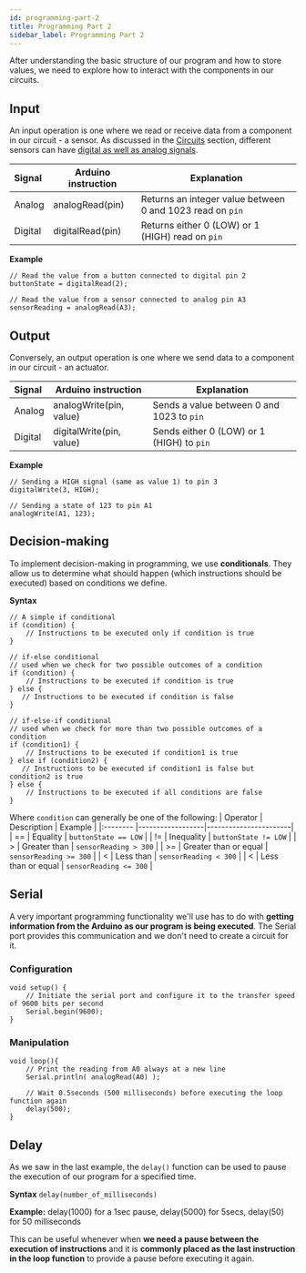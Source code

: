```yaml
---
id: programming-part-2
title: Programming Part 2
sidebar_label: Programming Part 2
---
```


After understanding the basic structure of our program and how to store values, we need to explore how to interact with the components in our circuits.

## Input
An input operation is one where we read or receive data from a component in our circuit - a sensor.
As discussed in the [Circuits](/ruby-coders/docs/guides/circuits) section, different sensors can have [digital as well as analog signals](/ruby-coders/docs/guides/circuits#analog-and-digital-signals).

| Signal | Arduino instruction | Explanation                                |
|:-------|-------------------|--------------------------------------------|
| Analog | analogRead(pin)   | Returns an integer value between 0 and 1023 read on `pin`|
| Digital| digitalRead(pin)  | Returns either 0 (LOW) or 1 (HIGH) read on `pin`         |

**Example**
```Arduino
// Read the value from a button connected to digital pin 2
buttonState = digitalRead(2);

// Read the value from a sensor connected to analog pin A3
sensorReading = analogRead(A3);
```
## Output
Conversely, an output operation is one where we send data to a component in our circuit - an actuator. 

| Signal | Arduino instruction       | Explanation                                |
|:-------|---------------------------|--------------------------------------------|
| Analog | analogWrite(pin, value)   | Sends a value between 0 and 1023 to `pin`  |
| Digital| digitalWrite(pin, value)  | Sends either 0 (LOW) or 1 (HIGH) to `pin`  |

**Example**
```Arduino
// Sending a HIGH signal (same as value 1) to pin 3
digitalWrite(3, HIGH);

// Sending a state of 123 to pin A1 
analogWrite(A1, 123);
```

## Decision-making
To implement decision-making in programming, we use **conditionals**. They allow us to determine what should happen (which instructions should be executed) based on conditions we define.

**Syntax**
```Arduino
// A simple if conditional
if (condition) {
    // Instructions to be executed only if condition is true
} 

// if-else conditional
// used when we check for two possible outcomes of a condition
if (condition) {
    // Instructions to be executed if condition is true
} else {
   // Instructions to be executed if condition is false 
}

// if-else-if conditional
// used when we check for more than two possible outcomes of a condition
if (condition1) {
    // Instructions to be executed if condition1 is true
} else if (condition2) {
   // Instructions to be executed if condition1 is false but condition2 is true 
} else {
    // Instructions to be executed if all conditions are false 
}
```

Where `condition` can generally be one of the following:
| Operator | Description      | Example               |
|:-------- |------------------|-----------------------|
| ==       | Equality         | `buttonState == LOW`  |
| !=       | Inequality       | `buttonState != LOW`  |
| >        | Greater than     | `sensorReading > 300` |
| >=       | Greater than or equal    | `sensorReading >= 300`  |
| <        | Less than     | `sensorReading < 300`  |
| <        | Less than or equal    | `sensorReading <= 300`  |

## Serial
A very important programming functionality we'll use has to do with **getting information from the Arduino as our program is being executed**. The Serial port provides this communication and we don't need to create a circuit for it. 

### Configuration
```Arduino
void setup() {
    // Initiate the serial port and configure it to the transfer speed of 9600 bits per second
    Serial.begin(9600);
}
```
### Manipulation
```Arduino
void loop(){
    // Print the reading from A0 always at a new line
    Serial.println( analogRead(A0) );

    // Wait 0.5seconds (500 milliseconds) before executing the loop function again
    delay(500);
}
```

## Delay
As we saw in the last example, the `delay()` function can be used to pause the execution of our program for a specified time. 

**Syntax** `delay(number_of_milliseconds)`

**Example:** delay(1000) for a 1sec pause, delay(5000) for 5secs, delay(50) for 50 milliseconds

This can be useful whenever when **we need a pause between the execution of instructions** and it is **commonly placed as the last instruction in the loop function** to provide a pause before executing it again.